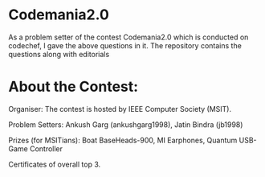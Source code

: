 # Codemania2.0
As a problem setter of the contest Codemania2.0 which is conducted on codechef, I gave the above questions in it.
The repository contains the questions along with editorials
# About the Contest:

Organiser: The contest is hosted by IEEE Computer Society (MSIT).

Problem Setters: Ankush Garg (ankushgarg1998), Jatin Bindra (jb1998)

Prizes (for MSITians): Boat BaseHeads-900, MI Earphones, Quantum USB-Game Controller

Certificates of overall top 3.
